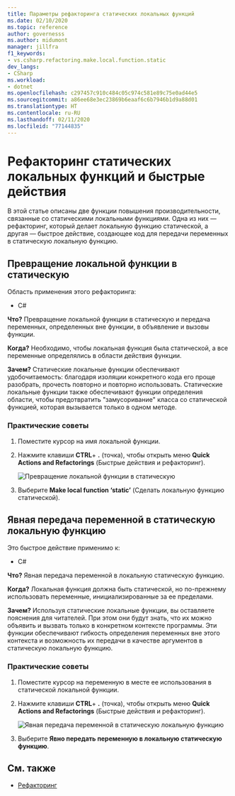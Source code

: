 ```yaml
---
title: Параметры рефакторинга статических локальных функций
ms.date: 02/10/2020
ms.topic: reference
author: governesss
ms.author: midumont
manager: jillfra
f1_keywords:
- vs.csharp.refactoring.make.local.function.static
dev_langs:
- CSharp
ms.workload:
- dotnet
ms.openlocfilehash: c297457c910c484c05c974c581e89c75e0ad44e5
ms.sourcegitcommit: a86ee68e3ec23869b6eaaf6c6b7946b1d9a88d01
ms.translationtype: HT
ms.contentlocale: ru-RU
ms.lasthandoff: 02/11/2020
ms.locfileid: "77144835"
---
```

# <a name="static-local-function-refactorings-and-quick-actions"></a>Рефакторинг статических локальных функций и быстрые действия

В этой статье описаны две функции повышения производительности, связанные со статическими локальными функциями. Одна из них — рефакторинг, который делает локальную функцию статической, а другая — быстрое действие, создающее код для передачи переменных в статическую локальную функцию.

## <a name="make-local-function-static"></a>Превращение локальной функции в статическую

Область применения этого рефакторинга:

- C#

**Что?** Превращение локальной функции в статическую и передача переменных, определенных вне функции, в объявление и вызовы функции.

**Когда?** Необходимо, чтобы локальная функция была статической, а все переменные определялись в области действия функции.

**Зачем?** Статические локальные функции обеспечивают удобочитаемость: благодаря изоляции конкретного кода его проще разобрать, прочесть повторно и повторно использовать. Статические локальные функции также обеспечивают функции определения области, чтобы предотвратить "замусоривание" класса со статической функцией, которая вызывается только в одном методе.

### <a name="how-to"></a>Практические советы

1. Поместите курсор на имя локальной функции.

2. Нажмите клавиши **CTRL**+ **.** (точка), чтобы открыть меню **Quick Actions and Refactorings** (Быстрые действия и рефакторинг).

   ![Превращение локальной функции в статическую](media/make-local-function-static.png)

3. Выберите **Make local function ‘static’** (Сделать локальную функцию статической).

## <a name="pass-variable-explicitly-in-a-static-local-function"></a>Явная передача переменной в статическую локальную функцию

Это быстрое действие применимо к:

- C#

**Что?** Явная передача переменной в локальную статическую функцию.

**Когда?** Локальная функция должна быть статической, но по-прежнему использовать переменные, инициализированные за ее пределами.

**Зачем?** Используя статические локальные функции, вы оставляете пояснения для читателей. При этом они будут знать, что их можно объявить и вызвать только в конкретном контексте программы. Эти функции обеспечивают гибкость определения переменных вне этого контекста и возможность их передачи в качестве аргументов в статическую локальную функцию.

### <a name="how-to"></a>Практические советы

1. Поместите курсор на переменную в месте ее использования в статической локальной функции.

2. Нажмите клавиши **CTRL**+ **.** (точка), чтобы открыть меню **Quick Actions and Refactorings** (Быстрые действия и рефакторинг).

   ![Явная передача переменной в статическую локальную функцию](media/pass-variable-explicitly-static-local-function.png)

3. Выберите **Явно передать переменную в локальную статическую функцию**.

## <a name="see-also"></a>См. также

- [Рефакторинг](../refactoring-in-visual-studio.md)